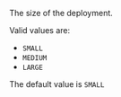 The size of the deployment.

Valid values are:
- `SMALL`
- `MEDIUM`
- `LARGE`

The default value is `SMALL`
